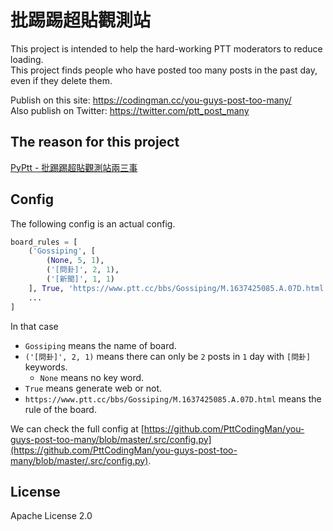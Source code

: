 # 批踢踢超貼觀測站

This project is intended to help the hard-working PTT moderators to reduce loading.  
This project finds people who have posted too many posts in the past day, even if they delete them.  
  
Publish on this site: https://codingman.cc/you-guys-post-too-many/  
Also publish on Twitter: https://twitter.com/ptt_post_many

## The reason for this project
[PyPtt - 批踢踢超貼觀測站兩三事](https://codingman.cc/pyptt-about-ptt-you-guys-post-too-many/)

## Config

The following config is an actual config.

```python
board_rules = [
    ('Gossiping', [
        (None, 5, 1),
        ('[問卦]', 2, 1),
        ('[新聞]', 1, 1)
    ], True, 'https://www.ptt.cc/bbs/Gossiping/M.1637425085.A.07D.html'),
    ...
]
```

In that case
- `Gossiping` means the name of board.
- `('[問卦]', 2, 1)` means there can only be `2` posts in `1` day with `[問卦]` keywords.
  - `None` means no key word.
- `True` means generate web or not.
- `https://www.ptt.cc/bbs/Gossiping/M.1637425085.A.07D.html` means the rule of the board.

We can check the full config at [https://github.com/PttCodingMan/you-guys-post-too-many/blob/master/.src/config.py](https://github.com/PttCodingMan/you-guys-post-too-many/blob/master/.src/config.py).

## License
Apache License 2.0
